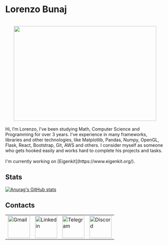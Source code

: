 # Lorenzo Bunaj

<br>
<div align="center">
  <img src="https://media.giphy.com/media/dWesBcTLavkZuG35MI/giphy.gif" width="450" height="300"/>
</div>
<br>
Hi, I’m Lorenzo, I’ve been studying Math, Computer Science and Programming for over 3 years. I've experience in many frameworks, libraries and other technologies, like Matplotlib, Pandas, Numpy, OpenGL, Flask, React, Bootstrap, Git, AWS and others. I consider myself as someone who gets hooked easily and works hard to complete his projects and tasks.
<br><br>
I'm currently working on [Eigenkit](https://www.eigenkit.org/).

## Stats
[![Anurag's GitHub stats](https://github-readme-stats.vercel.app/api?username=lorenzobunaj)](https://github.com/anuraghazra/github-readme-stats)

## Contacts

<table>
  <tr style="border:none;">
    <td><a href="mailto: lorenzobunaj@gmail.com"><img style="border:none;" src="https://edent.github.io/SuperTinyIcons/images/svg/gmail.svg" width="70" title="Gmail" /></a></td>
    <td><a href="https://www.linkedin.com/in/lorenzobunaj/"><img style="border:none;" src="https://edent.github.io/SuperTinyIcons/images/svg/linkedin.svg" width="70" title="Linkedin" /></a></td>
    <td><a href="https://telegram.me/lorenzobunaj"><img style="border:none;" src="https://edent.github.io/SuperTinyIcons/images/svg/telegram.svg" width="70" title="Telegram" /></a></td>
    <td><a href="https://discord.com/users/559093617466015784"><img style="border:none;" src="https://edent.github.io/SuperTinyIcons/images/svg/discord.svg" width="70" title="Discord" /></a></td>
  </tr>
</table>


